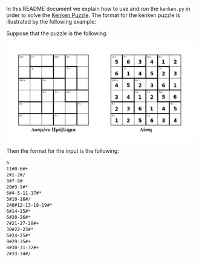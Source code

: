 In this README document we explain how to use and run the `kenken.py` in order to solve the [Kenken Puzzle](http://www.kenkenpuzzle.com). The format for the kenken puzzle is illustrated by the following example:

Suppose that the puzzle is the following:


<img src="grid6_6.png" alt="drawing" width="600"/>

Then the format for the input is the following:

```
6
11#0-6#+
2#1-2#/
3#7-8#-
20#3-9#*
6#4-5-11-17#*
3#10-16#/
240#12-13-18-19#*
6#14-15#*
6#20-26#*
7#21-27-28#+
30#22-23#*
6#24-25#*
9#29-35#+
8#30-31-32#+
2#33-34#/
```